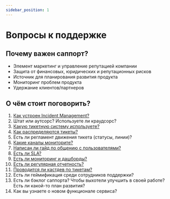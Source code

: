 ```yaml
---
sidebar_position: 1
---
```

# Вопросы к поддержке

## Почему важен саппорт?
- Элемент маркетинг и управление репутацией компании
- Защита от финансовых, юридических и репутационных рисков
- Источник для планирования развития продукта
- Мониторинг проблем продукта
- Удержание клиентов/партнеров

## О чём стоит поговорить?
1. [Как устроен Incident Management?](../develop/incident.md)
2. Штат или аутсорс? Используете ли краудсорс?
3. [Какую тикетную систему используете?](./tickets.md)
4. [Как распределяются тикеты?](./distribution-tickets.md)
5. Есть ли регламент движения тикета (статусы, линии)?
6. [Какие каналы мониторите?](./channels.md)
7. [Написан ли гайд по общению с пользователями?](./guideline.md)
8. [Есть ли SLA?](./sla.md)
9. [Есть ли мониторинг и дашборды?](./monitoring.md)
10. [Есть ли регулярная отчетность?](./feedback.md)
11. [Проводится ли кастдев по тикетам?](./custdev.md)
12. Есть ли геймификация среди сотрудников поддержки?
13. Есть ли бэклог саппорта? Чтобы выхотели улучшить в своей работе? Есть ли какой-то план развития?
14. Как вы узнаете о новом функционале сервиса?



